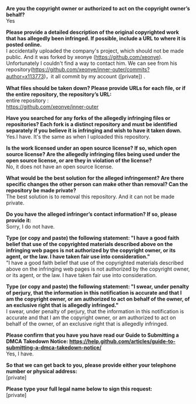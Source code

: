 **Are you the copyright owner or authorized to act on the copyright owner’s behalf?**   
Yes

**Please provide a detailed description of the original copyrighted work that has allegedly been infringed. If possible, include a URL to where it is posted online.**   
I accidentally uploaded the company's project, which should not be made public. And it was forked by xeonye (https://github.com/xeonye). Unfortunately I couldn't find a way to contact him. We can see from his repository(https://github.com/xeonye/inner-outer/commits?author=x113773)，it all commit by my account 
([private]) .

**What files should be taken down? Please provide URLs for each file, or if the entire repository, the repository’s URL:**   
entire repository :   
https://github.com/xeonye/inner-outer

**Have you searched for any forks of the allegedly infringing files or repositories? Each fork is a distinct repository and must be identified separately if you believe it is infringing and wish to have it taken down.**   
Yes.I have. It's the same as when I uploaded this repository.

**Is the work licensed under an open source license? If so, which open source license? Are the allegedly infringing files being used under the open source license, or are they in violation of the license?**   
No, it does not have an open source license.

**What would be the best solution for the alleged infringement? Are there specific changes the other person can make other than removal? Can the repository be made private?**   
The best solution is to removal this repository. And it can not be made private.

**Do you have the alleged infringer’s contact information? If so, please provide it:**   
Sorry, I do not have.

**Type (or copy and paste) the following statement: "I have a good faith belief that use of the copyrighted materials described above on the infringing web pages is not authorized by the copyright owner, or its agent, or the law. I have taken fair use into consideration."**   
"I have a good faith belief that use of the copyrighted materials described above on the infringing web pages is not authorized by the copyright owner, or its agent, or the law. I have taken fair use into consideration.

**Type (or copy and paste) the following statement: "I swear, under penalty of perjury, that the information in this notification is accurate and that I am the copyright owner, or am authorized to act on behalf of the owner, of an exclusive right that is allegedly infringed."**   
I swear, under penalty of perjury, that the information in this notification is accurate and that I am the copyright owner, or am authorized to act on behalf of the owner, of an exclusive right that is allegedly infringed.

**Please confirm that you have you have read our Guide to Submitting a DMCA Takedown Notice: https://help.github.com/articles/guide-to-submitting-a-dmca-takedown-notice/**   
Yes, I have.

**So that we can get back to you, please provide either your telephone number or physical address:**   
[private]

**Please type your full legal name below to sign this request:**   
[private]
